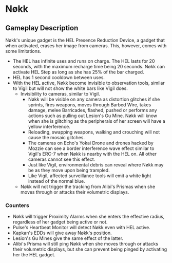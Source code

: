 # Nøkk

## Gameplay Description

Nøkk's unique gadget is the HEL Presence Reduction Device, a gadget that when activated, erases her image from cameras. This, however, comes with some limitations.

- The HEL has infinite uses and runs on charge. The HEL lasts for 20 seconds, with the maximum recharge time being 20 seconds. Nøkk can activate HEL Step as long as she has 25% of the bar charged.
- HEL has 1 second cooldown between uses.
- With the HEL active, Nøkk become invisible to observation tools, similar to Vigil but will not show the white bars like Vigil does.
  - Invisibility to cameras, similar to Vigil.
    - Nøkk will be visible on any camera as distortion glitches if she sprints, fires weapons, moves through Barbed Wire, takes damage, melee Barricades, flashed, pushed or performs any actions such as pulling out Lesion's Gu Mine. Nøkk will know when she is glitching as the peripherals of her screen will have a yellow interference.
    - Reloading, swapping weapons, walking and crouching will not cause the mosaic glitches.
    - The cameras on Echo's Yokai Drone and drones hacked by Mozzie can see a border interference wave effect similar to Vigil's ERC-7 when Nøkk is nearby with the HEL on. All other cameras cannot see this effect.
    - Just like Vigil, environmental debris can reveal where Nøkk may be as they move upon being trampled.
    - Like Vigil, affected surveillance tools will emit a white light instead of the normal blue.
  - Nøkk will not trigger the tracking from Alibi's Prismas when she moves through or attacks their volumetric displays.

### Counters

- Nøkk will trigger Proximity Alarms when she enters the effective radius, regardless of her gadget being active or not.
- Pulse's Heartbeat Monitor will detect Nøkk even with HEL active.
- Kapkan's EDDs will give away Nøkk's position.
- Lesion's Gu Mines give the same effect of the latter.
- Alibi's Prisma will still ping Nøkk when she moves through or attacks their volumetric displays, but she can prevent being pinged by activating her the HEL gadget.
